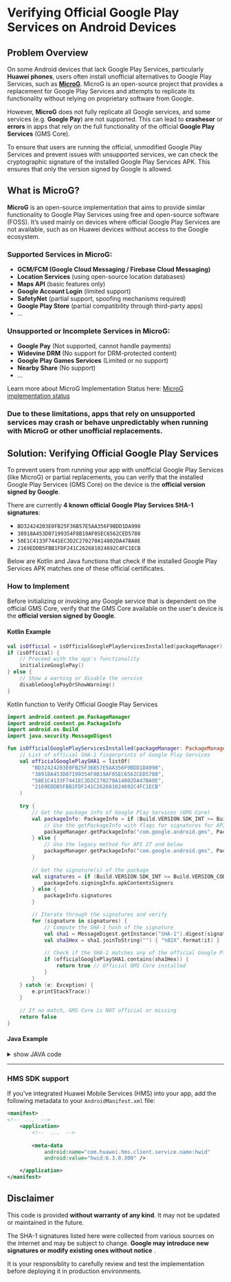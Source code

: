 # Verifying Official Google Play Services on Android Devices

## Problem Overview

On some Android devices that lack Google Play Services, particularly **Huawei phones**, users often install unofficial alternatives to Google Play Services, such as [**MicroG**](https://microg.org/). MicroG is an open-source project that provides a replacement for Google Play Services and attempts to replicate its functionality without relying on proprietary software from Google.

However, **MicroG** does not fully replicate all Google services, and some services (e.g. **Google Pay**) are not supported. This can lead to **crashesor**  or **errors** in apps that rely on the full functionality of the official **Google Play Services** (GMS Core).

To ensure that users are running the official, unmodified Google Play Services and prevent issues with unsupported services, we can check the cryptographic signature of the installed Google Play Services APK. This ensures that only the version signed by Google is allowed.

## What is MicroG?

**MicroG** is an open-source implementation that aims to provide similar functionality to Google Play Services using free and open-source software (FOSS). It’s used mainly on devices where official Google Play Services are not available, such as on Huawei devices without access to the Google ecosystem.

### Supported Services in MicroG:

- **GCM/FCM (Google Cloud Messaging / Firebase Cloud Messaging)**
- **Location Services** (using open-source location databases)
- **Maps API** (basic features only)
- **Google Account Login** (limited support)
- **SafetyNet** (partial support, spoofing mechanisms required)
- **Google Play Store** (partial compatibility through third-party apps)
- ...

### Unsupported or Incomplete Services in MicroG:

- **Google Pay** (Not supported, cannot handle payments)
- **Widevine DRM** (No support for DRM-protected content)
- **Google Play Games Services** (Limited or no support) 
- **Nearby Share** (No support)
- ...

Learn more about MicroG Implementation Status here: [MicroG implementation status](https://github.com/microg/GmsCore/wiki/Implementation-Status)

### Due to these limitations, apps that rely on unsupported services may **crash** or behave unpredictably when running with MicroG or other unofficial replacements. 

## Solution: Verifying Official Google Play Services

To prevent users from running your app with unofficial Google Play Services (like MicroG) or partial replacements, you can verify that the installed Google Play Services (GMS Core) on the device is the **official version signed by Google**.

There are currently **4 known official Google Play Services SHA-1 signatures**:

- `BD32424203E0FB25F36B57E5AA356F9BDD1DA998`
- `38918A453D07199354F8B19AF05EC6562CED5788`
- `58E1C4133F7441EC3D2C270270A14802DA47BA0E`
- `2169EDDB5FBB1FDF241C262681024692C4FC1ECB`

Below are Kotlin and Java functions that check if the installed Google Play Services APK matches one of these official certificates.

### How to Implement

Before initializing or invoking any Google service that is dependent on the official GMS Core, verify that the GMS Core available on the user's device is the **official version signed by Google**.
  
#### Kotlin Example

```kotlin
val isOfficial = isOfficialGooglePlayServicesInstalled(packageManager)
if (isOfficial) {
    // Proceed with the app's functionality
    initializeGooglePay()
} else {
    // Show a warning or disable the service
    disableGooglePayOrShowWarning()
}
```

 Kotlin function to Verify Official Google Play Services

```kotlin
import android.content.pm.PackageManager
import android.content.pm.PackageInfo
import android.os.Build
import java.security.MessageDigest

fun isOfficialGooglePlayServicesInstalled(packageManager: PackageManager): Boolean {
    // List of official SHA-1 fingerprints of Google Play Services
    val officialGooglePlaySHA1 = listOf(
        "BD32424203E0FB25F36B57E5AA356F9BDD1DA998",
        "38918A453D07199354F8B19AF05EC6562CED5788",
        "58E1C4133F7441EC3D2C270270A14802DA47BA0E",
        "2169EDDB5FBB1FDF241C262681024692C4FC1ECB"
    )
    
    try {
        // Get the package info of Google Play Services (GMS Core)
        val packageInfo: PackageInfo = if (Build.VERSION.SDK_INT >= Build.VERSION_CODES.P) {
            // Use the getPackageInfo with flags for signatures for API 28 and above
            packageManager.getPackageInfo("com.google.android.gms", PackageManager.GET_SIGNING_CERTIFICATES)
        } else {
            // Use the legacy method for API 27 and below
            packageManager.getPackageInfo("com.google.android.gms", PackageManager.GET_SIGNATURES)
        }
        
        // Get the signature(s) of the package
        val signatures = if (Build.VERSION.SDK_INT >= Build.VERSION_CODES.P) {
            packageInfo.signingInfo.apkContentsSigners
        } else {
            packageInfo.signatures
        }

        // Iterate through the signatures and verify
        for (signature in signatures) {
            // Compute the SHA-1 hash of the signature
            val sha1 = MessageDigest.getInstance("SHA-1").digest(signature.toByteArray())
            val sha1Hex = sha1.joinToString("") { "%02X".format(it) }
            
            // Check if the SHA-1 matches any of the official Google Play Services signatures
            if (officialGooglePlaySHA1.contains(sha1Hex)) {
                return true // Official GMS Core installed
            }
        }
    } catch (e: Exception) {
        e.printStackTrace()
    }
    
    // If no match, GMS Core is NOT official or missing
    return false
}
```

#### Java Example

<details> 
<summary> show JAVA code </summary>

```java
boolean isOfficial = isOfficialGooglePlayServicesInstalled(getPackageManager());
if (isOfficial) {
    // Proceed with the app's functionality
    initializeGooglePay()
} else {
    // Show a warning or disable the service
    disableGooglePayOrShowWarning()
}
```

Java Method to Verify Official Google Play Services
 
```java
import android.content.pm.PackageInfo;
import android.content.pm.PackageManager;
import android.os.Build;
import java.security.MessageDigest;
import java.util.Arrays;
import java.util.List;

public boolean isOfficialGooglePlayServicesInstalled(PackageManager packageManager) {
    // List of official SHA-1 fingerprints of Google Play Services
    List<String> officialGooglePlaySHA1 = Arrays.asList(
        "BD32424203E0FB25F36B57E5AA356F9BDD1DA998",
        "38918A453D07199354F8B19AF05EC6562CED5788",
        "58E1C4133F7441EC3D2C270270A14802DA47BA0E",
        "2169EDDB5FBB1FDF241C262681024692C4FC1ECB"
    );
    
    try {
        // Get the package info of Google Play Services (GMS Core)
        PackageInfo packageInfo;
        if (Build.VERSION.SDK_INT >= Build.VERSION_CODES.P) {
            // Use getPackageInfo with flags for signatures for API 28 and above
            packageInfo = packageManager.getPackageInfo("com.google.android.gms", PackageManager.GET_SIGNING_CERTIFICATES);
        } else {
            // Use the legacy method for API 27 and below
            packageInfo = packageManager.getPackageInfo("com.google.android.gms", PackageManager.GET_SIGNATURES);
        }

        // Get the signature(s) of the package
        android.content.pm.Signature[] signatures;
        if (Build.VERSION.SDK_INT >= Build.VERSION_CODES.P) {
            signatures = packageInfo.signingInfo.getApkContentsSigners();
        } else {
            signatures = packageInfo.signatures;
        }

        // Iterate through the signatures and verify
        for (android.content.pm.Signature signature : signatures) {
            // Compute the SHA-1 hash of the signature
            MessageDigest md = MessageDigest.getInstance("SHA-1");
            byte[] sha1 = md.digest(signature.toByteArray());
            StringBuilder sha1Hex = new StringBuilder();
            for (byte b : sha1) {
                sha1Hex.append(String.format("%02X", b));
            }

            // Check if the SHA-1 matches any of the official Google Play Services signatures
            if (officialGooglePlaySHA1.contains(sha1Hex.toString())) {
                return true; // Official GMS Core installed
            }
        }
    } catch (Exception e) {
        e.printStackTrace();
    }
    
    // If no match, GMS Core is NOT official or missing
    return false;
}
```

</details>

---

### HMS SDK support

If you've integrated Huawei Mobile Services (HMS) into your app, add the following metadata to your `AndroidManifest.xml` file:

```xml
<manifest>
<!--  ...  -->
    <application>
        <!--  ...  -->
        
        <meta-data
            android:name="com.huawei.hms.client.service.name:hwid"
            android:value="hwid:6.3.0.300" />

    </application>
</manifest>
```

## Disclaimer 

This code is provided **without warranty of any kind**. It may not be updated or maintained in the future.

The SHA-1 signatures listed here were collected from various sources on the internet and may be subject to change. **Google may introduce new signatures or modify existing ones without notice** .

It is your responsiblity to carefully review and test the implementation before deploying it in production environments.






 
